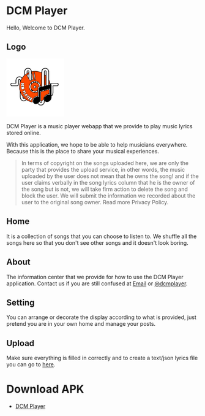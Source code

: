 # DCM Player
Hello,
Welcome to DCM Player.

## Logo
[<img alt="dcmplayer" title="dcmplayer" width="30%" src="icon512_maskable.png" />](icon512_maskable.png)


DCM Player is a music player webapp that we provide to play music lyrics stored online.

With this application, we hope to be able to help musicians everywhere. Because this is the place to share your musical experiences.


>In terms of copyright on the songs uploaded here, we are only the party that provides the upload service, in other words, the music uploaded by the user does not mean that he owns the song! and if the user claims verbally in the song lyrics column that he is the owner of the song but is not, we will take firm action to delete the song and block the user. We will submit the information we recorded about the user to the original song owner. Read more Privacy Policy.

## Home
It is a collection of songs that you can choose to listen to. We shuffle all the songs here so that you don't see other songs and it doesn't look boring.

## About
The information center that we provide for how to use the DCM Player application. Contact us if you are still confused at [Email](mailto:darkcluemusic@gmail.com) or [@dcmplayer](https://t.me/@dcmplayer).

## Setting
You can arrange or decorate the display according to what is provided, just pretend you are in your own home and manage your posts.

## Upload
Make sure everything is filled in correctly and to create a text/json lyrics file you can go to [here](https://darkcluemusic.github.io/lyrics-maker/).

# Download APK
- [DCM Player](https://github.com/darkcluemusic/dcmplayer/releases/download/dcm_player_v1_apk/app-debug.apk)
